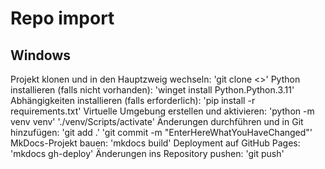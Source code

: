 # Repo import
## Windows
Projekt klonen und in den Hauptzweig wechseln:
'git clone <>'
Python installieren (falls nicht vorhanden):
'winget install Python.Python.3.11'
Abhängigkeiten installieren (falls erforderlich):
'pip install -r requirements.txt'
Virtuelle Umgebung erstellen und aktivieren:
'python -m venv venv'
'./venv/Scripts/activate'
Änderungen durchführen und in Git hinzufügen:
'git add .'
'git commit -m "EnterHereWhatYouHaveChanged"'
MkDocs-Projekt bauen:
'mkdocs build'
Deployment auf GitHub Pages:
'mkdocs gh-deploy'
Änderungen ins Repository pushen:
'git push'